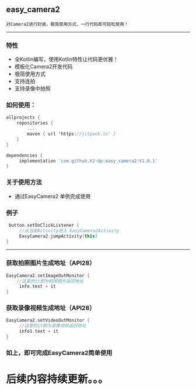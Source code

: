 ## easy_camera2

	对Camera2进行封装，极简使用方式，一行代码即可轻松使用！

------

### 特性

- 全Kotlin编写，使用Kotlin特性让代码更优雅！
- 模板化Camera2开发代码
- 极简使用方式
- 支持连拍
- 支持录像中拍照

### 如何使用：

```kotlin
allprojects {
	repositories {
		...
		maven { url 'https://jitpack.io' }
	}
}
```

```groovy
dependencies {
	 implementation 'com.github.XJ-Up:easy_camera2:V1.0.1'
}
```

### 关于使用方法

- 通过EasyCamera2 单例完成使用

### 例子

```kotlin
 button.setOnClickListener {
     //从当前Activity进入 EasyCamera2Activity
	 EasyCamera2.jumpActivity(this)
}
```

------

### 获取拍照图片生成地址（API28）

```kotlin
EasyCamera2.setImageOutMonitor {
    //这里的it即为拍照图片返回地址
     info.text = it
}
```

###  获取录像视频生成地址（API28）

```kotlin
EasyCamera2.setVideoOutMonitor {
     //这里的it即为录像视频返回地址
     info1.text = it
}
```



### 如上，即可完成EasyCamera2简单使用

# 后续内容持续更新。。。




